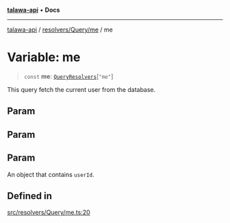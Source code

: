 [**talawa-api**](../../../../README.md) • **Docs**

***

[talawa-api](../../../../modules.md) / [resolvers/Query/me](../README.md) / me

# Variable: me

> `const` **me**: [`QueryResolvers`](../../../../types/generatedGraphQLTypes/type-aliases/QueryResolvers.md)\[`"me"`\]

This query fetch the current user from the database.

## Param

## Param

## Param

An object that contains `userId`.

## Defined in

[src/resolvers/Query/me.ts:20](https://github.com/PalisadoesFoundation/talawa-api/blob/fe65d855b3d1e3e4af621340e7e8bfa0325634c1/src/resolvers/Query/me.ts#L20)
